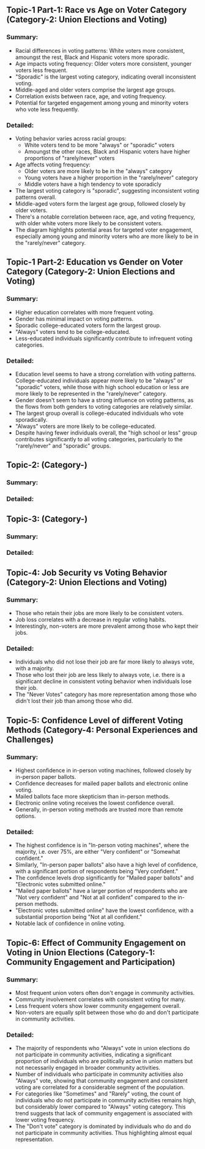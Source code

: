 ## **Topic-1 Part-1: Race vs Age on Voter Category (Category-2: Union Elections and Voting)**
### **Summary:**
- Racial differences in voting patterns: White voters more consistent, amoungst the rest, Black and Hispanic voters more sporadic.
- Age impacts voting frequency: Older voters more consistent, younger voters less frequent.
- "Sporadic" is the largest voting category, indicating overall inconsistent voting.
- Middle-aged and older voters comprise the largest age groups.
- Correlation exists between race, age, and voting frequency.
- Potential for targeted engagement among young and minority voters who vote less frequently.

### **Detailed:**
- Voting behavior varies across racial groups:
    - White voters tend to be more "always" or "sporadic" voters
    - Amoungst the other races, Black and Hispanic voters have higher proportions of "rarely/never" voters
- Age affects voting frequency:
    - Older voters are more likely to be in the "always" category
    - Young voters have a higher proportion in the "rarely/never" category
    - Middle voters have a high tendency to vote sporadicly
- The largest voting category is "sporadic", suggesting inconsistent voting patterns overall.
- Middle-aged voters form the largest age group, followed closely by older voters.
- There's a notable correlation between race, age, and voting frequency, with older white voters more likely to be consistent voters.
- The diagram highlights potential areas for targeted voter engagement, especially among young and minority voters who are more likely to be in the "rarely/never" category.

## **Topic-1 Part-2: Education vs Gender on Voter Category (Category-2: Union Elections and Voting)**
### **Summary:**
- Higher education correlates with more frequent voting.
- Gender has minimal impact on voting patterns.
- Sporadic college-educated voters form the largest group.
- "Always" voters tend to be college-educated.
- Less-educated individuals significantly contribute to infrequent voting categories.

### **Detailed:**
- Education level seems to have a strong correlation with voting patterns. College-educated individuals appear more likely to be "always" or "sporadic" voters, while those with high school education or less are more likely to be represented in the "rarely/never" category.
- Gender doesn't seem to have a strong influence on voting patterns, as the flows from both genders to voting categories are relatively similar.
- The largest group overall is college-educated individuals who vote sporadically.
- "Always" voters are more likely to be college-educated.
- Despite having fewer individuals overall, the "high school or less" group contributes significantly to all voting categories, particularly to the "rarely/never" and "sporadic" groups.

## **Topic-2:  (Category-)**
### **Summary:**


### **Detailed:**


## **Topic-3:  (Category-)**
### **Summary:**


### **Detailed:**


## **Topic-4: Job Security vs Voting Behavior  (Category-2: Union Elections and Voting)**
### **Summary:**
- Those who retain their jobs are more likely to be consistent voters.
- Job loss correlates with a decrease in regular voting habits.
- Interestingly, non-voters are more prevalent among those who kept their jobs.

### **Detailed:**
- Individuals who did not lose their job are far more likely to always vote, with a majority.
- Those who lost their job are less likely to always vote, i.e. there is a significant decline in consistent voting behavior when individuals lose their job.
- The "Never Votes" category has more representation among those who didn't lost their job than among those who did.

## **Topic-5: Confidence Level of different Voting Methods (Category-4: Personal Experiences and Challenges)**
### **Summary:**
- Highest confidence in in-person voting machines, followed closely by in-person paper ballots.
- Confidence decreases for mailed paper ballots and electronic online voting.
- Mailed ballots face more skepticism than in-person methods.
- Electronic online voting receives the lowest confidence overall.
- Generally, in-person voting methods are trusted more than remote options.

### **Detailed:**
- The highest confidence is in "In-person voting machines", where the majority, i.e. over 75%, are either "Very confident" or "Somewhat confident."
- Similarly, "In-person paper ballots" also have a high level of confidence, with a significant portion of respondents being "Very confident."
- The confidence levels drop significantly for "Mailed paper ballots" and "Electronic votes submitted online."
- "Mailed paper ballots" have a larger portion of respondents who are "Not very confident" and "Not at all confident" compared to the in-person methods.
- "Electronic votes submitted online" have the lowest confidence, with a substantial proportion being "Not at all confident."
- Notable lack of confidence in online voting.

## **Topic-6: Effect of Community Engagement on Voting in Union Elections (Category-1: Community Engagement and Participation)**
### **Summary:**
- Most frequent union voters often don't engage in community activities.
- Community involvement correlates with consistent voting for many.
- Less frequent voters show lower community engagement overall.
- Non-voters are equally split between those who do and don't participate in community activities.

### **Detailed:**
- The majority of respondents who "Always" vote in union elections do not participate in community activities, indicating a significant proportion of individuals who are politically active in union matters but not necessarily engaged in broader community activities.
- Number of individuals who participate in community activities also "Always" vote, showing that community engagement and consistent voting are correlated for a considerable segment of the population.
- For categories like "Sometimes" and "Rarely" voting, the count of individuals who do not participate in community activities remains high, but considerably lower compared to "Always" voting category. This trend suggests that lack of community engagement is associated with lower voting frequency.
- The "Don't vote" category is dominated by individuals who do and do not participate in community activities. Thus highlighting almost equal representation.
